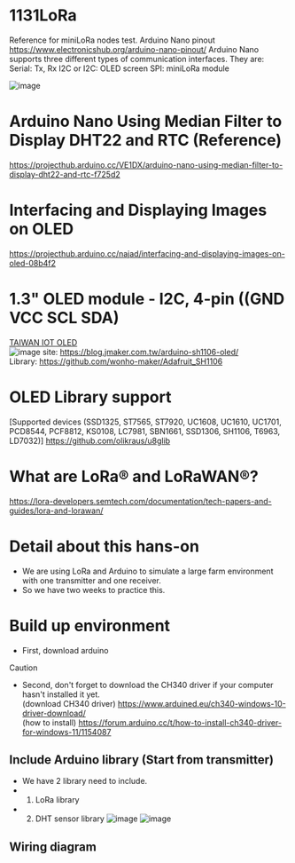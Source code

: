 # 1131LoRa
Reference for miniLoRa nodes test. 
Arduino Nano pinout https://www.electronicshub.org/arduino-nano-pinout/
Arduino Nano supports three different types of communication interfaces. They are:
Serial: Tx, Rx 
I2C or I2C: OLED screen
SPI: miniLoRa module

![image](https://github.com/iiotntust/1121LoRa/assets/56021651/01b85e11-26be-4319-b38f-6652724ed956)

# Arduino Nano Using Median Filter to Display DHT22 and RTC (Reference)
https://projecthub.arduino.cc/VE1DX/arduino-nano-using-median-filter-to-display-dht22-and-rtc-f725d2
# Interfacing and Displaying Images on OLED
https://projecthub.arduino.cc/najad/interfacing-and-displaying-images-on-oled-08b4f2
# 1.3" OLED module - I2C, 4-pin ((GND VCC SCL SDA)
[TAIWAN IOT OLED](https://www.taiwaniot.com.tw/product/1-3%e5%90%8boled-%e6%b6%b2%e6%99%b6%e5%b1%8f%e9%a1%af%e7%a4%ba%e6%a8%a1%e7%b5%84/)  
![image](https://github.com/iiotntust/1121LoRa/assets/56021651/20eb5174-7382-4eef-a24a-83b294d027b2)
site:
https://blog.jmaker.com.tw/arduino-sh1106-oled/  
Library:
https://github.com/wonho-maker/Adafruit_SH1106  
# OLED Library support 
[Supported devices (SSD1325, ST7565, ST7920, UC1608, UC1610, UC1701, PCD8544, PCF8812, KS0108, LC7981, SBN1661, SSD1306, SH1106, T6963, LD7032)] https://github.com/olikraus/u8glib
# What are LoRa® and LoRaWAN®?
https://lora-developers.semtech.com/documentation/tech-papers-and-guides/lora-and-lorawan/
# Detail about this hans-on
- We are using LoRa and Arduino to simulate a large farm environment with one transmitter and one receiver.
- So we have two weeks to practice this.
# Build up environment
- First, download arduino
> [!CAUTION]
> - Second, don't forget to download the CH340 driver if your computer hasn't installed it yet.  
> (download CH340 driver) https://www.arduined.eu/ch340-windows-10-driver-download/  
> (how to install) https://forum.arduino.cc/t/how-to-install-ch340-driver-for-windows-11/1154087 

## Include Arduino library (Start from transmitter)
- We have 2 library need to include.
- 1. LoRa library
- 2. DHT sensor library
![image]()
![image]()  
## Wiring diagram
